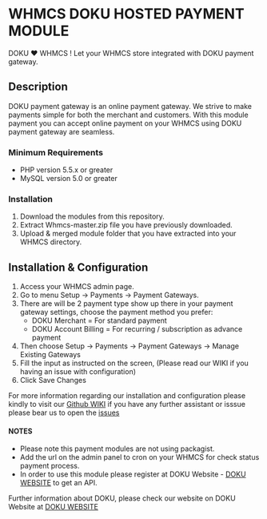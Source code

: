 # WHMCS DOKU HOSTED PAYMENT MODULE #

DOKU ❤️   WHMCS ! Let your WHMCS store integrated with DOKU  payment gateway.

## Description ##

DOKU payment gateway is an online payment gateway. We strive to make payments simple for both the merchant and customers. 
With this module payment you can accept online payment on your WHMCS using DOKU payment gateway are seamless.

### Minimum Requirements ###

- PHP version 5.5.x or greater
- MySQL version 5.0 or greater

### Installation ###

1. Download the modules from this repository.
2. Extract Whmcs-master.zip file you have previously downloaded.
3. Upload & merged module folder that you have extracted into your WHMCS directory.

## Installation & Configuration ##
1. Access your WHMCS admin page.
2. Go to menu Setup -> Payments -> Payment Gateways.
3. There are will be 2 payment type show up there in your payment gateway settings, choose the payment method you prefer:
    - DOKU Merchant = For standard payment
    - DOKU Account Billing = For recurring / subscription as advance payment
4. Then choose Setup -> Payments -> Payment Gateways -> Manage Existing Gateways
5. Fill the input as instructed on the screen, (Please read our WIKI if you having an issue with configuration)
6. Click Save Changes

For more information regarding our installation and configuration please kindly to visit our [Github WIKI](https://github.com/PTNUSASATUINTIARTHA-DOKU/WHMCS-DOKU/wiki) if you have any further assistant or isssue please bear us to open the [issues](https://github.com/PTNUSASATUINTIARTHA-DOKU/WHMCS-DOKU/issues) 

#### NOTES ####

* Please note this payment modules are not using packagist.
* Add the url on the admin panel to cron on your WHMCS for check status payment process.
* In order to use this module please register at DOKU Website - [DOKU WEBSITE](http://doku.com/id) to get an API. 

Further information about DOKU, please check our website on  DOKU Website at [DOKU WEBSITE](http://doku.com/id)
